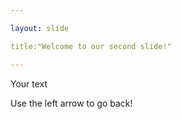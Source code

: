 ```yaml
---

layout: slide

title:"Welcome to our second slide!"

---
```

Your text

Use the left arrow to go back!
